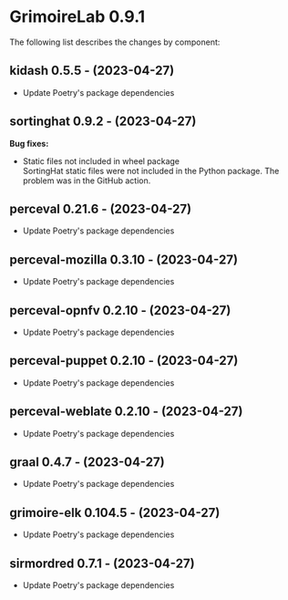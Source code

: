 # GrimoireLab 0.9.1
The following list describes the changes by component:


  ## kidash 0.5.5 - (2023-04-27)
  
  * Update Poetry's package dependencies
## sortinghat 0.9.2 - (2023-04-27)

**Bug fixes:**

 * Static files not included in wheel package\
   SortingHat static files were not included in the Python package. The
   problem was in the GitHub action.



  ## perceval 0.21.6 - (2023-04-27)
  
  * Update Poetry's package dependencies
  ## perceval-mozilla 0.3.10 - (2023-04-27)
  
  * Update Poetry's package dependencies
  ## perceval-opnfv 0.2.10 - (2023-04-27)
  
  * Update Poetry's package dependencies
  ## perceval-puppet 0.2.10 - (2023-04-27)
  
  * Update Poetry's package dependencies
  ## perceval-weblate 0.2.10 - (2023-04-27)
  
  * Update Poetry's package dependencies
  ## graal 0.4.7 - (2023-04-27)
  
  * Update Poetry's package dependencies
  ## grimoire-elk 0.104.5 - (2023-04-27)
  
  * Update Poetry's package dependencies
  ## sirmordred 0.7.1 - (2023-04-27)
  
  * Update Poetry's package dependencies
